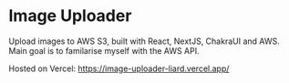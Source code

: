 # Image Uploader
Upload images to AWS S3, built with React, NextJS, ChakraUI and AWS. Main goal is to familarise myself with the AWS API.

Hosted on Vercel: https://image-uploader-liard.vercel.app/
